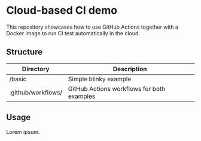 # Cloud-based CI demo

This repository showcases how to use GitHub Actions together with a Docker image to run CI test automatically in the cloud.

## Structure

|Directory         |Description                                                            |
|------------------|-----------------------------------------------------------------------|
|/basic            |Simple blinky example                                                  |
|.github/workflows/|GitHub Actions workflows for both examples                             |

## Usage

Lorem ipsum.
